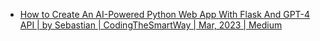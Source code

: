 - [How to Create An AI-Powered Python Web App With Flask And GPT-4 API | by Sebastian | CodingTheSmartWay | Mar, 2023 | Medium](https://medium.com/codingthesmartway-com-blog/how-to-create-an-ai-powered-python-web-app-with-flask-and-gpt-4-api-907dcffd1221)
